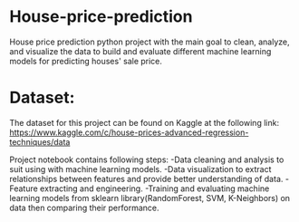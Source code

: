 # House-price-prediction
House price prediction python project with the main goal to clean, analyze, and visualize the data to build and evaluate different machine learning models for predicting houses' sale price.
# Dataset: 
The dataset for this project can be found on Kaggle at the following link: 
https://www.kaggle.com/c/house-prices-advanced-regression-techniques/data

Project notebook contains following steps:
-Data cleaning and analysis to suit using with machine learning models.
-Data visualization to extract relationships between features and provide better understanding of data.
-Feature extracting and engineering.
-Training and evaluating machine learning models from sklearn library(RandomForest, SVM, K-Neighbors) on data then comparing their performance.
